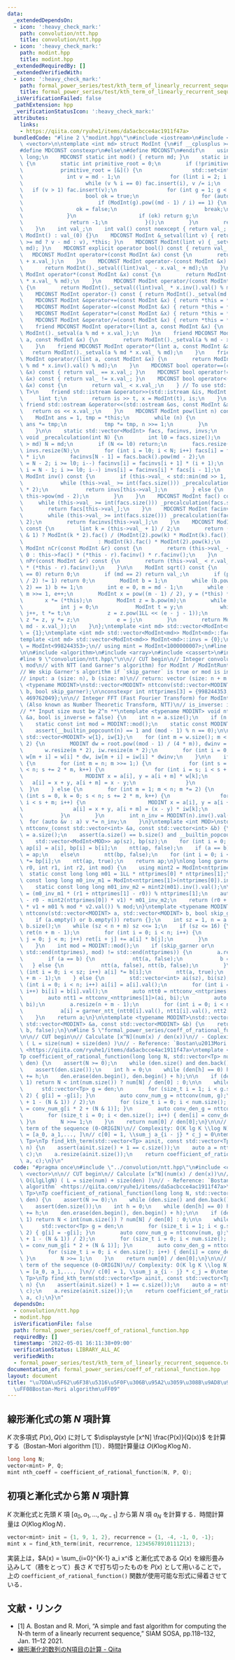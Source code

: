 ```yaml
---
data:
  _extendedDependsOn:
  - icon: ':heavy_check_mark:'
    path: convolution/ntt.hpp
    title: convolution/ntt.hpp
  - icon: ':heavy_check_mark:'
    path: modint.hpp
    title: modint.hpp
  _extendedRequiredBy: []
  _extendedVerifiedWith:
  - icon: ':heavy_check_mark:'
    path: formal_power_series/test/kth_term_of_linearly_recurrent_sequence.test.cpp
    title: formal_power_series/test/kth_term_of_linearly_recurrent_sequence.test.cpp
  _isVerificationFailed: false
  _pathExtension: hpp
  _verificationStatusIcon: ':heavy_check_mark:'
  attributes:
    links:
    - https://qiita.com/ryuhe1/items/da5acbcce4ac1911f47a>
  bundledCode: "#line 2 \"modint.hpp\"\n#include <iostream>\n#include <set>\n#include\
    \ <vector>\n\ntemplate <int md> struct ModInt {\n#if __cplusplus >= 201402L\n\
    #define MDCONST constexpr\n#else\n#define MDCONST\n#endif\n    using lint = long\
    \ long;\n    MDCONST static int mod() { return md; }\n    static int get_primitive_root()\
    \ {\n        static int primitive_root = 0;\n        if (!primitive_root) {\n\
    \            primitive_root = [&]() {\n                std::set<int> fac;\n  \
    \              int v = md - 1;\n                for (lint i = 2; i * i <= v; i++)\n\
    \                    while (v % i == 0) fac.insert(i), v /= i;\n             \
    \   if (v > 1) fac.insert(v);\n                for (int g = 1; g < md; g++) {\n\
    \                    bool ok = true;\n                    for (auto i : fac)\n\
    \                        if (ModInt(g).pow((md - 1) / i) == 1) {\n           \
    \                 ok = false;\n                            break;\n          \
    \              }\n                    if (ok) return g;\n                }\n \
    \               return -1;\n            }();\n        }\n        return primitive_root;\n\
    \    }\n    int val_;\n    int val() const noexcept { return val_; }\n    MDCONST\
    \ ModInt() : val_(0) {}\n    MDCONST ModInt &_setval(lint v) { return val_ = (v\
    \ >= md ? v - md : v), *this; }\n    MDCONST ModInt(lint v) { _setval(v % md +\
    \ md); }\n    MDCONST explicit operator bool() const { return val_ != 0; }\n \
    \   MDCONST ModInt operator+(const ModInt &x) const {\n        return ModInt()._setval((lint)val_\
    \ + x.val_);\n    }\n    MDCONST ModInt operator-(const ModInt &x) const {\n \
    \       return ModInt()._setval((lint)val_ - x.val_ + md);\n    }\n    MDCONST\
    \ ModInt operator*(const ModInt &x) const {\n        return ModInt()._setval((lint)val_\
    \ * x.val_ % md);\n    }\n    MDCONST ModInt operator/(const ModInt &x) const\
    \ {\n        return ModInt()._setval((lint)val_ * x.inv().val() % md);\n    }\n\
    \    MDCONST ModInt operator-() const { return ModInt()._setval(md - val_); }\n\
    \    MDCONST ModInt &operator+=(const ModInt &x) { return *this = *this + x; }\n\
    \    MDCONST ModInt &operator-=(const ModInt &x) { return *this = *this - x; }\n\
    \    MDCONST ModInt &operator*=(const ModInt &x) { return *this = *this * x; }\n\
    \    MDCONST ModInt &operator/=(const ModInt &x) { return *this = *this / x; }\n\
    \    friend MDCONST ModInt operator+(lint a, const ModInt &x) {\n        return\
    \ ModInt()._setval(a % md + x.val_);\n    }\n    friend MDCONST ModInt operator-(lint\
    \ a, const ModInt &x) {\n        return ModInt()._setval(a % md - x.val_ + md);\n\
    \    }\n    friend MDCONST ModInt operator*(lint a, const ModInt &x) {\n     \
    \   return ModInt()._setval(a % md * x.val_ % md);\n    }\n    friend MDCONST\
    \ ModInt operator/(lint a, const ModInt &x) {\n        return ModInt()._setval(a\
    \ % md * x.inv().val() % md);\n    }\n    MDCONST bool operator==(const ModInt\
    \ &x) const { return val_ == x.val_; }\n    MDCONST bool operator!=(const ModInt\
    \ &x) const { return val_ != x.val_; }\n    MDCONST bool operator<(const ModInt\
    \ &x) const {\n        return val_ < x.val_;\n    } // To use std::map<ModInt,\
    \ T>\n    friend std::istream &operator>>(std::istream &is, ModInt &x) {\n   \
    \     lint t;\n        return is >> t, x = ModInt(t), is;\n    }\n    MDCONST\
    \ friend std::ostream &operator<<(std::ostream &os, const ModInt &x) {\n     \
    \   return os << x.val_;\n    }\n    MDCONST ModInt pow(lint n) const {\n    \
    \    ModInt ans = 1, tmp = *this;\n        while (n) {\n            if (n & 1)\
    \ ans *= tmp;\n            tmp *= tmp, n >>= 1;\n        }\n        return ans;\n\
    \    }\n\n    static std::vector<ModInt> facs, facinvs, invs;\n    MDCONST static\
    \ void _precalculation(int N) {\n        int l0 = facs.size();\n        if (N\
    \ > md) N = md;\n        if (N <= l0) return;\n        facs.resize(N), facinvs.resize(N),\
    \ invs.resize(N);\n        for (int i = l0; i < N; i++) facs[i] = facs[i - 1]\
    \ * i;\n        facinvs[N - 1] = facs.back().pow(md - 2);\n        for (int i\
    \ = N - 2; i >= l0; i--) facinvs[i] = facinvs[i + 1] * (i + 1);\n        for (int\
    \ i = N - 1; i >= l0; i--) invs[i] = facinvs[i] * facs[i - 1];\n    }\n    MDCONST\
    \ ModInt inv() const {\n        if (this->val_ < std::min(md >> 1, 1 << 21)) {\n\
    \            while (this->val_ >= int(facs.size())) _precalculation(facs.size()\
    \ * 2);\n            return invs[this->val_];\n        } else {\n            return\
    \ this->pow(md - 2);\n        }\n    }\n    MDCONST ModInt fac() const {\n   \
    \     while (this->val_ >= int(facs.size())) _precalculation(facs.size() * 2);\n\
    \        return facs[this->val_];\n    }\n    MDCONST ModInt facinv() const {\n\
    \        while (this->val_ >= int(facs.size())) _precalculation(facs.size() *\
    \ 2);\n        return facinvs[this->val_];\n    }\n    MDCONST ModInt doublefac()\
    \ const {\n        lint k = (this->val_ + 1) / 2;\n        return (this->val_\
    \ & 1) ? ModInt(k * 2).fac() / (ModInt(2).pow(k) * ModInt(k).fac())\n        \
    \                        : ModInt(k).fac() * ModInt(2).pow(k);\n    }\n    MDCONST\
    \ ModInt nCr(const ModInt &r) const {\n        return (this->val_ < r.val_) ?\
    \ 0 : this->fac() * (*this - r).facinv() * r.facinv();\n    }\n    MDCONST ModInt\
    \ nPr(const ModInt &r) const {\n        return (this->val_ < r.val_) ? 0 : this->fac()\
    \ * (*this - r).facinv();\n    }\n\n    ModInt sqrt() const {\n        if (val_\
    \ == 0) return 0;\n        if (md == 2) return val_;\n        if (pow((md - 1)\
    \ / 2) != 1) return 0;\n        ModInt b = 1;\n        while (b.pow((md - 1) /\
    \ 2) == 1) b += 1;\n        int e = 0, m = md - 1;\n        while (m % 2 == 0)\
    \ m >>= 1, e++;\n        ModInt x = pow((m - 1) / 2), y = (*this) * x * x;\n \
    \       x *= (*this);\n        ModInt z = b.pow(m);\n        while (y != 1) {\n\
    \            int j = 0;\n            ModInt t = y;\n            while (t != 1)\
    \ j++, t *= t;\n            z = z.pow(1LL << (e - j - 1));\n            x *= z,\
    \ z *= z, y *= z;\n            e = j;\n        }\n        return ModInt(std::min(x.val_,\
    \ md - x.val_));\n    }\n};\ntemplate <int md> std::vector<ModInt<md>> ModInt<md>::facs\
    \ = {1};\ntemplate <int md> std::vector<ModInt<md>> ModInt<md>::facinvs = {1};\n\
    template <int md> std::vector<ModInt<md>> ModInt<md>::invs = {0};\n// using mint\
    \ = ModInt<998244353>;\n// using mint = ModInt<1000000007>;\n#line 3 \"convolution/ntt.hpp\"\
    \n\n#include <algorithm>\n#include <array>\n#include <cassert>\n#include <tuple>\n\
    #line 9 \"convolution/ntt.hpp\"\n\n// CUT begin\n// Integer convolution for arbitrary\
    \ mod\n// with NTT (and Garner's algorithm) for ModInt / ModIntRuntime class.\n\
    // We skip Garner's algorithm if `skip_garner` is true or mod is in `nttprimes`.\n\
    // input: a (size: n), b (size: m)\n// return: vector (size: n + m - 1)\ntemplate\
    \ <typename MODINT>\nstd::vector<MODINT> nttconv(std::vector<MODINT> a, std::vector<MODINT>\
    \ b, bool skip_garner);\n\nconstexpr int nttprimes[3] = {998244353, 167772161,\
    \ 469762049};\n\n// Integer FFT (Fast Fourier Transform) for ModInt class\n//\
    \ (Also known as Number Theoretic Transform, NTT)\n// is_inverse: inverse transform\n\
    // ** Input size must be 2^n **\ntemplate <typename MODINT> void ntt(std::vector<MODINT>\
    \ &a, bool is_inverse = false) {\n    int n = a.size();\n    if (n == 1) return;\n\
    \    static const int mod = MODINT::mod();\n    static const MODINT root = MODINT::get_primitive_root();\n\
    \    assert(__builtin_popcount(n) == 1 and (mod - 1) % n == 0);\n\n    static\
    \ std::vector<MODINT> w{1}, iw{1};\n    for (int m = w.size(); m < n / 2; m *=\
    \ 2) {\n        MODINT dw = root.pow((mod - 1) / (4 * m)), dwinv = 1 / dw;\n \
    \       w.resize(m * 2), iw.resize(m * 2);\n        for (int i = 0; i < m; i++)\
    \ w[m + i] = w[i] * dw, iw[m + i] = iw[i] * dwinv;\n    }\n\n    if (!is_inverse)\
    \ {\n        for (int m = n; m >>= 1;) {\n            for (int s = 0, k = 0; s\
    \ < n; s += 2 * m, k++) {\n                for (int i = s; i < s + m; i++) {\n\
    \                    MODINT x = a[i], y = a[i + m] * w[k];\n                 \
    \   a[i] = x + y, a[i + m] = x - y;\n                }\n            }\n      \
    \  }\n    } else {\n        for (int m = 1; m < n; m *= 2) {\n            for\
    \ (int s = 0, k = 0; s < n; s += 2 * m, k++) {\n                for (int i = s;\
    \ i < s + m; i++) {\n                    MODINT x = a[i], y = a[i + m];\n    \
    \                a[i] = x + y, a[i + m] = (x - y) * iw[k];\n                }\n\
    \            }\n        }\n        int n_inv = MODINT(n).inv().val();\n      \
    \  for (auto &v : a) v *= n_inv;\n    }\n}\ntemplate <int MOD>\nstd::vector<ModInt<MOD>>\
    \ nttconv_(const std::vector<int> &a, const std::vector<int> &b) {\n    int sz\
    \ = a.size();\n    assert(a.size() == b.size() and __builtin_popcount(sz) == 1);\n\
    \    std::vector<ModInt<MOD>> ap(sz), bp(sz);\n    for (int i = 0; i < sz; i++)\
    \ ap[i] = a[i], bp[i] = b[i];\n    ntt(ap, false);\n    if (a == b)\n        bp\
    \ = ap;\n    else\n        ntt(bp, false);\n    for (int i = 0; i < sz; i++) ap[i]\
    \ *= bp[i];\n    ntt(ap, true);\n    return ap;\n}\nlong long garner_ntt_(int\
    \ r0, int r1, int r2, int mod) {\n    using mint2 = ModInt<nttprimes[2]>;\n  \
    \  static const long long m01 = 1LL * nttprimes[0] * nttprimes[1];\n    static\
    \ const long long m0_inv_m1 = ModInt<nttprimes[1]>(nttprimes[0]).inv().val();\n\
    \    static const long long m01_inv_m2 = mint2(m01).inv().val();\n\n    int v1\
    \ = (m0_inv_m1 * (r1 + nttprimes[1] - r0)) % nttprimes[1];\n    auto v2 = (mint2(r2)\
    \ - r0 - mint2(nttprimes[0]) * v1) * m01_inv_m2;\n    return (r0 + 1LL * nttprimes[0]\
    \ * v1 + m01 % mod * v2.val()) % mod;\n}\ntemplate <typename MODINT>\nstd::vector<MODINT>\
    \ nttconv(std::vector<MODINT> a, std::vector<MODINT> b, bool skip_garner) {\n\
    \    if (a.empty() or b.empty()) return {};\n    int sz = 1, n = a.size(), m =\
    \ b.size();\n    while (sz < n + m) sz <<= 1;\n    if (sz <= 16) {\n        std::vector<MODINT>\
    \ ret(n + m - 1);\n        for (int i = 0; i < n; i++) {\n            for (int\
    \ j = 0; j < m; j++) ret[i + j] += a[i] * b[j];\n        }\n        return ret;\n\
    \    }\n    int mod = MODINT::mod();\n    if (skip_garner or\n        std::find(std::begin(nttprimes),\
    \ std::end(nttprimes), mod) != std::end(nttprimes)) {\n        a.resize(sz), b.resize(sz);\n\
    \        if (a == b) {\n            ntt(a, false);\n            b = a;\n     \
    \   } else {\n            ntt(a, false), ntt(b, false);\n        }\n        for\
    \ (int i = 0; i < sz; i++) a[i] *= b[i];\n        ntt(a, true);\n        a.resize(n\
    \ + m - 1);\n    } else {\n        std::vector<int> ai(sz), bi(sz);\n        for\
    \ (int i = 0; i < n; i++) ai[i] = a[i].val();\n        for (int i = 0; i < m;\
    \ i++) bi[i] = b[i].val();\n        auto ntt0 = nttconv_<nttprimes[0]>(ai, bi);\n\
    \        auto ntt1 = nttconv_<nttprimes[1]>(ai, bi);\n        auto ntt2 = nttconv_<nttprimes[2]>(ai,\
    \ bi);\n        a.resize(n + m - 1);\n        for (int i = 0; i < n + m - 1; i++)\n\
    \            a[i] = garner_ntt_(ntt0[i].val(), ntt1[i].val(), ntt2[i].val(), mod);\n\
    \    }\n    return a;\n}\n\ntemplate <typename MODINT>\nstd::vector<MODINT> nttconv(const\
    \ std::vector<MODINT> &a, const std::vector<MODINT> &b) {\n    return nttconv<MODINT>(a,\
    \ b, false);\n}\n#line 5 \"formal_power_series/coeff_of_rational_function.hpp\"\
    \n\n// CUT begin\n// Calculate [x^N](num(x) / den(x))\n// - Coplexity: O(LlgLlgN)\
    \ ( L = size(num) + size(den) )\n// - Reference: `Bostan\u2013Mori algorithm`\
    \ <https://qiita.com/ryuhe1/items/da5acbcce4ac1911f47a>\ntemplate <typename Tp>\n\
    Tp coefficient_of_rational_function(long long N, std::vector<Tp> num, std::vector<Tp>\
    \ den) {\n    assert(N >= 0);\n    while (den.size() and den.back() == 0) den.pop_back();\n\
    \    assert(den.size());\n    int h = 0;\n    while (den[h] == 0) h++;\n    N\
    \ += h;\n    den.erase(den.begin(), den.begin() + h);\n\n    if (den.size() ==\
    \ 1) return N < int(num.size()) ? num[N] / den[0] : 0;\n\n    while (N) {\n  \
    \      std::vector<Tp> g = den;\n        for (size_t i = 1; i < g.size(); i +=\
    \ 2) { g[i] = -g[i]; }\n        auto conv_num_g = nttconv(num, g);\n        num.resize((conv_num_g.size()\
    \ + 1 - (N & 1)) / 2);\n        for (size_t i = 0; i < num.size(); i++) { num[i]\
    \ = conv_num_g[i * 2 + (N & 1)]; }\n        auto conv_den_g = nttconv(den, g);\n\
    \        for (size_t i = 0; i < den.size(); i++) { den[i] = conv_den_g[i * 2];\
    \ }\n        N >>= 1;\n    }\n    return num[0] / den[0];\n}\n\n// Find the n-th\
    \ term of the sequence (0-ORIGIN)\n// Complexity: O(K lg K \\log N)\n// ainit\
    \ = [a_0, a_1,..., ]\n// c[0] = 1, \\sum_j a_{i - j} * c_j = 0\ntemplate <typename\
    \ Tp>\nTp find_kth_term(std::vector<Tp> ainit, const std::vector<Tp> c, long long\
    \ n) {\n    assert(ainit.size() + 1 == c.size());\n    auto a = nttconv(ainit,\
    \ c);\n    a.resize(ainit.size());\n    return coefficient_of_rational_function(n,\
    \ a, c);\n}\n"
  code: "#pragma once\n#include \"../convolution/ntt.hpp\"\n#include <cassert>\n#include\
    \ <vector>\n\n// CUT begin\n// Calculate [x^N](num(x) / den(x))\n// - Coplexity:\
    \ O(LlgLlgN) ( L = size(num) + size(den) )\n// - Reference: `Bostan\u2013Mori\
    \ algorithm` <https://qiita.com/ryuhe1/items/da5acbcce4ac1911f47a>\ntemplate <typename\
    \ Tp>\nTp coefficient_of_rational_function(long long N, std::vector<Tp> num, std::vector<Tp>\
    \ den) {\n    assert(N >= 0);\n    while (den.size() and den.back() == 0) den.pop_back();\n\
    \    assert(den.size());\n    int h = 0;\n    while (den[h] == 0) h++;\n    N\
    \ += h;\n    den.erase(den.begin(), den.begin() + h);\n\n    if (den.size() ==\
    \ 1) return N < int(num.size()) ? num[N] / den[0] : 0;\n\n    while (N) {\n  \
    \      std::vector<Tp> g = den;\n        for (size_t i = 1; i < g.size(); i +=\
    \ 2) { g[i] = -g[i]; }\n        auto conv_num_g = nttconv(num, g);\n        num.resize((conv_num_g.size()\
    \ + 1 - (N & 1)) / 2);\n        for (size_t i = 0; i < num.size(); i++) { num[i]\
    \ = conv_num_g[i * 2 + (N & 1)]; }\n        auto conv_den_g = nttconv(den, g);\n\
    \        for (size_t i = 0; i < den.size(); i++) { den[i] = conv_den_g[i * 2];\
    \ }\n        N >>= 1;\n    }\n    return num[0] / den[0];\n}\n\n// Find the n-th\
    \ term of the sequence (0-ORIGIN)\n// Complexity: O(K lg K \\log N)\n// ainit\
    \ = [a_0, a_1,..., ]\n// c[0] = 1, \\sum_j a_{i - j} * c_j = 0\ntemplate <typename\
    \ Tp>\nTp find_kth_term(std::vector<Tp> ainit, const std::vector<Tp> c, long long\
    \ n) {\n    assert(ainit.size() + 1 == c.size());\n    auto a = nttconv(ainit,\
    \ c);\n    a.resize(ainit.size());\n    return coefficient_of_rational_function(n,\
    \ a, c);\n}\n"
  dependsOn:
  - convolution/ntt.hpp
  - modint.hpp
  isVerificationFile: false
  path: formal_power_series/coeff_of_rational_function.hpp
  requiredBy: []
  timestamp: '2022-05-01 16:11:38+09:00'
  verificationStatus: LIBRARY_ALL_AC
  verifiedWith:
  - formal_power_series/test/kth_term_of_linearly_recurrent_sequence.test.cpp
documentation_of: formal_power_series/coeff_of_rational_function.hpp
layout: document
title: "\u7DDA\u5F62\u6F38\u5316\u5F0F\u306B\u95A2\u3059\u308B\u9AD8\u901F\u8A08\u7B97\
  \uFF08Bostan-Mori algorithm\uFF09"
---
```


## 線形漸化式の第 $N$ 項計算

$K$ 次多項式 $P(x), Q(x)$ に対して $\displaystyle [x^N] \frac{P(x)}{Q(x)}$ を計算する（Bostan-Mori algorithm [1]）．時間計算量は $O(K \log K \log N)$．

```cpp
long long N;
vector<mint> P, Q;
mint nth_coeff = coefficient_of_rational_function(N, P, Q);
```

## 初項と漸化式から第 $N$ 項計算

$K$ 次漸化式と先頭 $K$ 項 $[a_0, a_1, \dots, a_{K-1}]$ から第 $N$ 項 $a_N$ を計算する．時間計算量は $O(K \log K \log N)$．

```cpp
vector<mint> init = {1, 9, 1, 2}, recurrence = {1, -4, -1, 0, -1};
mint x = find_kth_term(init, recurrence, 12345678910111213);
```

実装上は，$A(x) = \sum_{i=0}^{K-1} a_i x^i$ と漸化式である $Q(x)$ を線形畳み込みして（積をとって）長さ $K$ で打ち切ったものを $P(x)$ として用いることで，上の `coefficient_of_rational_function()` 関数が使用可能な形式に帰着させている．

## 文献・リンク

- [1] A. Bostan and R. Mori, “A simple and fast algorithm for computing the N-th term of a linearly recurrent sequence,” SIAM SOSA, pp.118–132, Jan. 11–12 2021.
- [線形漸化的数列のN項目の計算 - Qiita](https://qiita.com/ryuhe1/items/da5acbcce4ac1911f47a)
